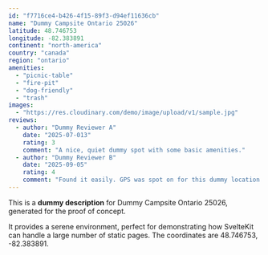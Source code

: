 ```yaml
---
id: "f7716ce4-b426-4f15-89f3-d94ef11636cb"
name: "Dummy Campsite Ontario 25026"
latitude: 48.746753
longitude: -82.383891
continent: "north-america"
country: "canada"
region: "ontario"
amenities:
  - "picnic-table"
  - "fire-pit"
  - "dog-friendly"
  - "trash"
images:
  - "https://res.cloudinary.com/demo/image/upload/v1/sample.jpg"
reviews:
  - author: "Dummy Reviewer A"
    date: "2025-07-013"
    rating: 3
    comment: "A nice, quiet dummy spot with some basic amenities."
  - author: "Dummy Reviewer B"
    date: "2025-09-05"
    rating: 4
    comment: "Found it easily. GPS was spot on for this dummy location."
---
```


This is a **dummy description** for Dummy Campsite Ontario 25026, generated for the proof of concept.

It provides a serene environment, perfect for demonstrating how SvelteKit can handle a large number of static pages. The coordinates are 48.746753, -82.383891.
